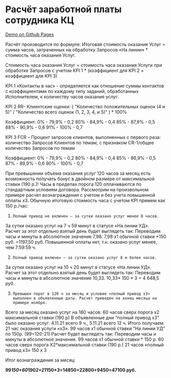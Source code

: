 # Расчёт заработной платы сотрудника КЦ

[Demo on Github Pages](https://dmitrysent.github.io/myApp)

Расчёт производится по формуле:
 Итоговая стоимость оказания Услуг = сумма часов, затраченных на обработку Запросов «На линии» * стоимость часа оказания Услуг.
  
Стоимость часа оказания Услуг = стоимость часа оказания Услуги при обработке Запросов с учетом KPI 1 * (коэффициент для KPI 2 + коэффициент для KPI 3)
  
KPI 1 «Контакты в час» - определяется как отношение суммы контактов с коэффициентами по каждому типу заданий, обработанных Исполнителем, к количеству часов оказания услуг.

KPI 2 RR- Клиентские оценки: ( "Количество положительных оценок (4 и 5)" / "Количество всего оценок (1, 2, 3, 4, и 5)" ) * 100%
 
 Коэффициент:
 0% - 79,9% - 0,2
 80% - 84,9% - 0,4
 85% - 87,9%  - 0,5
 88% - 90,9% - 0,6
 91% - 100% - 0,7
  
KPI 3 FCR – Процент запросов клиентов, выполненных с первого раза: количество Запросов Клиентов по темам, с признаком CR-1/общее количество Запросов по темам
 
 Коэффициент:
 0% - 79,9% - 0,2
 80% - 84,9% - 0,4
 85% - 86,9% - 0,5
 87% - 89,9% - 0,6
 90% - 100% - 0,7
 
 При превышении объема оказания услуг 120 часов за месяц есть возможность получать бонус в двойном размере от максимальной ставки (190 р.)! Часы в пределах порога 120 оплачиваются по стандартным условиям договора.
 Рассмотрим на произвольном примере расчет вознаграждения с учетом и без учета повышенной оплаты х3. Обычную итоговую стоимость часа с учетом KPI примем как 150 р./час: 

1.     Полный привод не включен – за сутки оказано услуг менее 8 часов. 
За сутки оказано услуг на 7 ч 59 минут в статусе «На линии УД».  
Расчет за этот отдельно взятый день будет выглядеть так: 
Переводим часы и минуты в абсолютное значение 7,98. 
7,98 х1 обычной ставки *150 руб. =1197,50 руб. Повышенной оплаты нет, т.к. оказано услуг менее, чем 7:59:59 ч. 

2.     Полный привод включен – за сутки оказано услуг 8 и более часов. 
За сутки оказано услуг на 10 ч 20 минут в статусе «На линии УД». 
Расчет за этот отдельно взятый день будет выглядеть так: 
Переводим часы и минуты в абсолютное значение 10,33. 
10,33* 150 * 3 = 4 648,5 руб. 

3.     Превышен порог в 120 ч за месяц и условие «полный привод х3» выполнен в объявленные даты. Расчет приведен на конец месяца на примере ноября.  
Всего за месяц оказано услуг на 180 часов:
60 часов сверх порога х2 максимальной ставки (190 р) 
В объявленные дни “полный привод х3” было оказано услуг: 4.11.21 всего 9 ч., 5.11.21 всего 12 ч. Итого получаем 21 час оказания услуги «х3». 
99 часов х1 обычной ставки "На линии УД" по 150р.  (99=120-21)
Расчет будет выглядеть так: 
Переводим часы и минуты в абсолютное значение. 
99 часов х1 обычной ставки * 150 р.
60 часов сверх порога Х2*максимальной ставки (190 р.) 
21 часов «полный привод х3» 150 х 3 

Итог вознаграждения за месяц: 

**99*150+60*190*2+21*150*3=14850+22800+9450=47100 руб.** 

